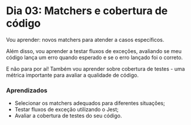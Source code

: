 # Dia 03: Matchers e cobertura de código

Vou aprender: novos matchers para atender a casos específicos.

Além disso, vou aprender a testar fluxos de exceções, avaliando se meu código lança um erro quando esperado e se o erro lançado foi o correto.

E não para por aí! Também vou aprender sobre cobertura de testes - uma métrica importante para avaliar a qualidade de código.

### Aprendizados

- Selecionar os matchers adequados para diferentes situações;
- Testar fluxos de exceção utilizando o Jest;
- Avaliar a cobertura de testes do seu código.